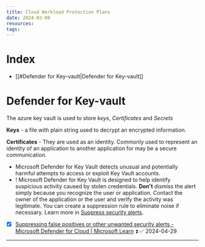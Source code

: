 ```yaml
---
title: Cloud Workload Protection Plans
date: 2024-02-08
resources: 
tags:
---
```


# Index

- [[#Defender for Key-vault|Defender for Key-vault]]

# Defender for Key-vault

The azure key vault is used to store *keys*, *Certificates* and *Secrets*

**Keys** - a file with plain string used to decrypt an encrypted information.

**Certificates** - They are used as an identity. Commonly used to represent an identity of an application to another application for may be a secure communication.

- Microsoft Defender for Key Vault detects unusual and potentially harmful attempts to access or exploit Key Vault accounts.
- ! Microsoft Defender for Key Vault is designed to help identify suspicious activity caused by stolen credentials. **Don't** dismiss the alert simply because you recognize the user or application. Contact the owner of the application or the user and verify the activity was legitimate. You can create a suppression rule to eliminate noise if necessary. Learn more in [Suppress security alerts](https://learn.microsoft.com/en-us/azure/defender-for-cloud/alerts-suppression-rules).

- [x] [Suppressing false positives or other unwanted security alerts - Microsoft Defender for Cloud | Microsoft Learn](https://learn.microsoft.com/en-us/azure/defender-for-cloud/alerts-suppression-rules) ⏫ ✅ 2024-04-29

---